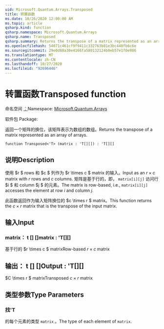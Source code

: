```yaml
---
uid: Microsoft.Quantum.Arrays.Transposed
title: 转置函数
ms.date: 10/26/2020 12:00:00 AM
ms.topic: article
qsharp.kind: function
qsharp.namespace: Microsoft.Quantum.Arrays
qsharp.name: Transposed
qsharp.summary: Returns the transpose of a matrix represented as an array of arrays.
ms.openlocfilehash: 54071c461cf9f9411c332763b81e3bc448fb6c6e
ms.sourcegitcommit: 29e0d88a30e4166fa580132124b0eb57e1f0e986
ms.translationtype: MT
ms.contentlocale: zh-CN
ms.lasthandoff: 10/27/2020
ms.locfileid: "92696446"
---
```

# <a name="transposed-function"></a><span data-ttu-id="d3f2a-102">转置函数</span><span class="sxs-lookup"><span data-stu-id="d3f2a-102">Transposed function</span></span>

<span data-ttu-id="d3f2a-103">命名空间 [：](xref:Microsoft.Quantum.Arrays)</span><span class="sxs-lookup"><span data-stu-id="d3f2a-103">Namespace: [Microsoft.Quantum.Arrays](xref:Microsoft.Quantum.Arrays)</span></span>

<span data-ttu-id="d3f2a-104">软件包 [](https://nuget.org/packages/)</span><span class="sxs-lookup"><span data-stu-id="d3f2a-104">Package: [](https://nuget.org/packages/)</span></span>


<span data-ttu-id="d3f2a-105">返回一个矩阵的换位，该矩阵表示为数组的数组。</span><span class="sxs-lookup"><span data-stu-id="d3f2a-105">Returns the transpose of a matrix represented as an array of arrays.</span></span>

```qsharp
function Transposed<'T> (matrix : 'T[][]) : 'T[][]
```


## <a name="description"></a><span data-ttu-id="d3f2a-106">说明</span><span class="sxs-lookup"><span data-stu-id="d3f2a-106">Description</span></span>

<span data-ttu-id="d3f2a-107">使用 $r $ rows 和 $c $ 列作为 $r \times c $ matrix 的输入。</span><span class="sxs-lookup"><span data-stu-id="d3f2a-107">Input as an $r \times c$ matrix with $r$ rows and $c$ columns.</span></span>  <span data-ttu-id="d3f2a-108">矩阵是基于行的，即， `matrix[i][j]` 访问行 $i $ 和 column $j $ 的元素。</span><span class="sxs-lookup"><span data-stu-id="d3f2a-108">The matrix is row-based, i.e., `matrix[i][j]` accesses the element at row $i$ and column $j$.</span></span>

<span data-ttu-id="d3f2a-109">此函数返回作为输入矩阵换位的 $c \times r $ matrix。</span><span class="sxs-lookup"><span data-stu-id="d3f2a-109">This function returns the $c \times r$ matrix that is the transpose of the input matrix.</span></span>

## <a name="input"></a><span data-ttu-id="d3f2a-110">输入</span><span class="sxs-lookup"><span data-stu-id="d3f2a-110">Input</span></span>

### <a name="matrix--t"></a><span data-ttu-id="d3f2a-111">matrix： t [] []</span><span class="sxs-lookup"><span data-stu-id="d3f2a-111">matrix : 'T[][]</span></span>

<span data-ttu-id="d3f2a-112">基于行的 $r \times c $ matrix</span><span class="sxs-lookup"><span data-stu-id="d3f2a-112">Row-based $r \times c$ matrix</span></span>



## <a name="output--t"></a><span data-ttu-id="d3f2a-113">输出： t [] []</span><span class="sxs-lookup"><span data-stu-id="d3f2a-113">Output : 'T[][]</span></span>

<span data-ttu-id="d3f2a-114">$C \times r $ matrix</span><span class="sxs-lookup"><span data-stu-id="d3f2a-114">Transposed $c \times r$ matrix</span></span>

## <a name="type-parameters"></a><span data-ttu-id="d3f2a-115">类型参数</span><span class="sxs-lookup"><span data-stu-id="d3f2a-115">Type Parameters</span></span>

### <a name="t"></a><span data-ttu-id="d3f2a-116">找</span><span class="sxs-lookup"><span data-stu-id="d3f2a-116">'T</span></span>

<span data-ttu-id="d3f2a-117">的每个元素的类型 `matrix` 。</span><span class="sxs-lookup"><span data-stu-id="d3f2a-117">The type of each element of `matrix`.</span></span>